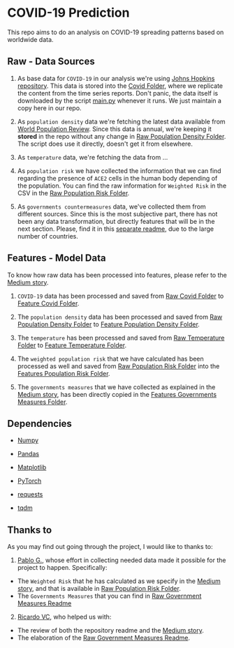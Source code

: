 # COVID-19 Prediction

This repo aims to do an analysis on COVID-19 spreading patterns based on worldwide data.

## Raw - Data Sources

1. As base data for `COVID-19` in our analysis we're using [Johns Hopkins repository](https://github.com/CSSEGISandData/COVID-19/tree/master/csse_covid_19_data/csse_covid_19_time_series). This data is stored into the [Covid Folder](./data/raw/covid/), where we replicate the content from the time series reports. Don't panic, the data itself is downloaded by the script [main.py](./main.py) whenever it runs. We just maintain a copy here in our repo.

2. As `population density` data we're fetching the latest data available from [World Population Review](https://worldpopulationreview.com/countries/). Since this data is annual, we're keeping it **stored** in the repo without any change in [Raw Population Density Folder](./data/raw/popden/). The script does use it directly, doesn't get it from elsewhere.

3. As `temperature` data, we're fetching the data from ...

4. As `population risk` we have collected the information that we can find regarding the presence of `ACE2` cells in the human body depending of the population. You can find the raw information for `Weighted Risk` in the CSV in the [Raw Population Risk Folder](./data/raw/poprisk/).

5. As `governments countermeasures` data, we've collected them from different sources. Since this is the most subjective part, there has not been any data transformation, but directly features that will be in the next section. Please, find it in this [separate readme](./data/raw/govme/Readme.md), due to the large number of countries.

## Features - Model Data

To know how raw data has been processed into features, please refer to the [Medium story](https://medium.com/@alvmarrod/predicting-covid-19-cases-with-machine-learning-454780a3a773).

1. `COVID-19` data has been processed and saved from [Raw Covid Folder](./data/raw/covid/) to [Feature Covid Folder](./data/features/covid/).

2. The `population density` data has been processed and saved from [Raw Population Density Folder](./data/raw/popden/) to [Feature Population Density Folder](./data/features/popden/).

3. The `temperature` has been processed and saved from [Raw Temperature Folder](./data/raw/temperature/) to [Feature Temperature Folder](./data/features/temperature/).

4. The `weighted population risk` that we have calculated has been processed as well and saved from [Raw Population Risk Folder](./data/raw/poprisk/) into the [Features Population Risk Folder](./data/features/poprisk/).

5. The `governments measures` that we have collected as explained in the [Medium story](https://medium.com/@alvmarrod/predicting-covid-19-cases-with-machine-learning-454780a3a773), has been directly copied in the [Features Governments Measures Folder](./data/features/govme/).

## Dependencies

* [Numpy](https://github.com/numpy/numpy)
* [Pandas](https://github.com/pandas-dev/pandas)
* [Matplotlib](https://github.com/matplotlib/matplotlib)
* [PyTorch](https://pytorch.org/get-started/locally/)

* [requests](https://github.com/psf/requests)
* [tqdm](https://github.com/tqdm/tqdm)

## Thanks to

As you may find out going through the project, I would like to thanks to:

1. [Pablo G.](), whose effort in collecting needed data made it possible for the project to happen. Specifically:

* The `Weighted Risk` that he has calculated as we specify in the [Medium story](https://medium.com/@alvmarrod/predicting-covid-19-cases-with-machine-learning-454780a3a773), and that is available in [Raw Population Risk Folder](./data/raw/poprisk/).
* The `Governments Measures` that you can find in [Raw Government Measures Readme](./data/raw/govme/Readme.md)

2. [Ricardo VC](), who helped us with:

* The review of both the repository readme and the [Medium story](https://medium.com/@alvmarrod/predicting-covid-19-cases-with-machine-learning-454780a3a773).
* The elaboration of the [Raw Government Measures Readme](./data/raw/govme/Readme.md).